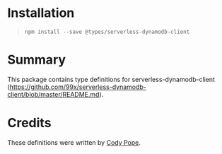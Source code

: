 # Installation

> `npm install --save @types/serverless-dynamodb-client`

# Summary

This package contains type definitions for serverless-dynamodb-client (https://github.com/99x/serverless-dynamodb-client/blob/master/README.md).

# Credits

These definitions were written by [Cody Pope](https://github.com/cody-pope).
